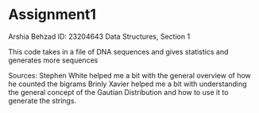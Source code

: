 # Assignment1

Arshia Behzad 
ID: 23204643
Data Structures, Section 1

This code takes in a file of DNA sequences and gives statistics and generates more sequences 

Sources:
Stephen White helped me a bit with the general overview of how he counted the bigrams
Brinly Xavier helped me a bit with understanding the general concept of the Gautian Distribution and
how to use it to generate the strings. 